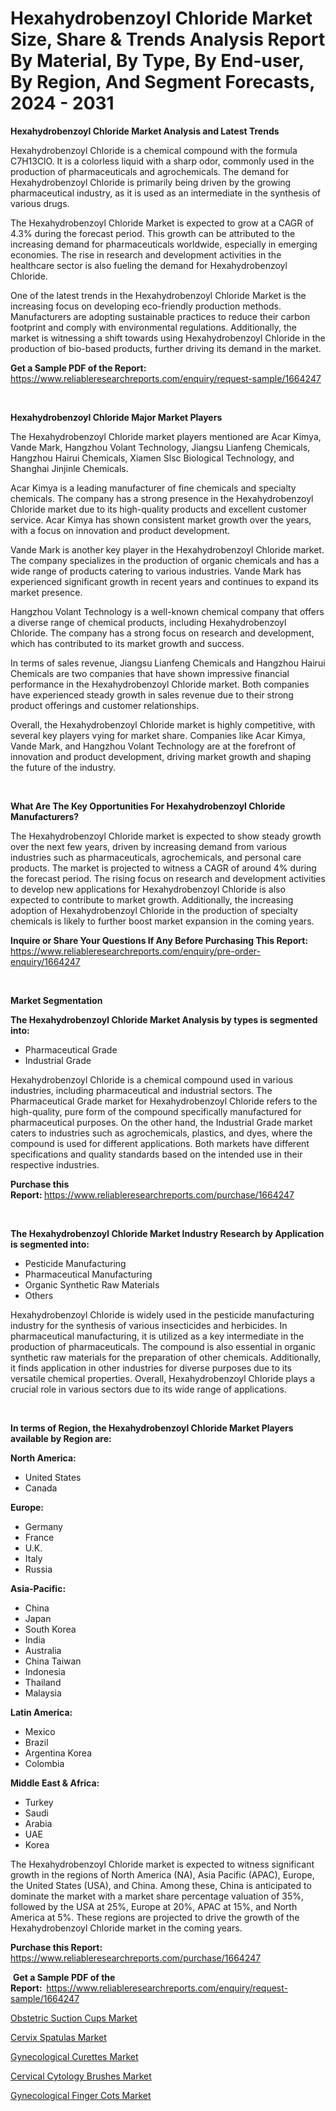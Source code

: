 <p><h1>Hexahydrobenzoyl Chloride Market Size, Share & Trends Analysis Report By Material, By Type, By End-user, By Region, And Segment Forecasts, 2024 - 2031</h1></p><p><strong>Hexahydrobenzoyl Chloride Market Analysis and Latest Trends</strong></p>
<p><p>Hexahydrobenzoyl Chloride is a chemical compound with the formula C7H13ClO. It is a colorless liquid with a sharp odor, commonly used in the production of pharmaceuticals and agrochemicals. The demand for Hexahydrobenzoyl Chloride is primarily being driven by the growing pharmaceutical industry, as it is used as an intermediate in the synthesis of various drugs.</p><p>The Hexahydrobenzoyl Chloride Market is expected to grow at a CAGR of 4.3% during the forecast period. This growth can be attributed to the increasing demand for pharmaceuticals worldwide, especially in emerging economies. The rise in research and development activities in the healthcare sector is also fueling the demand for Hexahydrobenzoyl Chloride.</p><p>One of the latest trends in the Hexahydrobenzoyl Chloride Market is the increasing focus on developing eco-friendly production methods. Manufacturers are adopting sustainable practices to reduce their carbon footprint and comply with environmental regulations. Additionally, the market is witnessing a shift towards using Hexahydrobenzoyl Chloride in the production of bio-based products, further driving its demand in the market.</p></p>
<p><strong>Get a Sample PDF of the Report:&nbsp;</strong> <a href="https://www.reliableresearchreports.com/enquiry/request-sample/1664247">https://www.reliableresearchreports.com/enquiry/request-sample/1664247</a></p>
<p>&nbsp;</p>
<p><strong>Hexahydrobenzoyl Chloride Major Market Players</strong></p>
<p><p>The Hexahydrobenzoyl Chloride market players mentioned are Acar Kimya, Vande Mark, Hangzhou Volant Technology, Jiangsu Lianfeng Chemicals, Hangzhou Hairui Chemicals, Xiamen Slsc Biological Technology, and Shanghai Jinjinle Chemicals.</p><p>Acar Kimya is a leading manufacturer of fine chemicals and specialty chemicals. The company has a strong presence in the Hexahydrobenzoyl Chloride market due to its high-quality products and excellent customer service. Acar Kimya has shown consistent market growth over the years, with a focus on innovation and product development.</p><p>Vande Mark is another key player in the Hexahydrobenzoyl Chloride market. The company specializes in the production of organic chemicals and has a wide range of products catering to various industries. Vande Mark has experienced significant growth in recent years and continues to expand its market presence.</p><p>Hangzhou Volant Technology is a well-known chemical company that offers a diverse range of chemical products, including Hexahydrobenzoyl Chloride. The company has a strong focus on research and development, which has contributed to its market growth and success.</p><p>In terms of sales revenue, Jiangsu Lianfeng Chemicals and Hangzhou Hairui Chemicals are two companies that have shown impressive financial performance in the Hexahydrobenzoyl Chloride market. Both companies have experienced steady growth in sales revenue due to their strong product offerings and customer relationships.</p><p>Overall, the Hexahydrobenzoyl Chloride market is highly competitive, with several key players vying for market share. Companies like Acar Kimya, Vande Mark, and Hangzhou Volant Technology are at the forefront of innovation and product development, driving market growth and shaping the future of the industry.</p></p>
<p>&nbsp;</p>
<p><strong>What Are The Key Opportunities For Hexahydrobenzoyl Chloride Manufacturers?</strong></p>
<p><p>The Hexahydrobenzoyl Chloride market is expected to show steady growth over the next few years, driven by increasing demand from various industries such as pharmaceuticals, agrochemicals, and personal care products. The market is projected to witness a CAGR of around 4% during the forecast period. The rising focus on research and development activities to develop new applications for Hexahydrobenzoyl Chloride is also expected to contribute to market growth. Additionally, the increasing adoption of Hexahydrobenzoyl Chloride in the production of specialty chemicals is likely to further boost market expansion in the coming years.</p></p>
<p><strong>Inquire or Share Your Questions If Any Before Purchasing This Report:</strong> <a href="https://www.reliableresearchreports.com/enquiry/pre-order-enquiry/1664247">https://www.reliableresearchreports.com/enquiry/pre-order-enquiry/1664247</a></p>
<p>&nbsp;</p>
<p><strong>Market Segmentation</strong></p>
<p><strong>The Hexahydrobenzoyl Chloride Market Analysis by types is segmented into:</strong></p>
<p><ul><li>Pharmaceutical Grade</li><li>Industrial Grade</li></ul></p>
<p><p>Hexahydrobenzoyl Chloride is a chemical compound used in various industries, including pharmaceutical and industrial sectors. The Pharmaceutical Grade market for Hexahydrobenzoyl Chloride refers to the high-quality, pure form of the compound specifically manufactured for pharmaceutical purposes. On the other hand, the Industrial Grade market caters to industries such as agrochemicals, plastics, and dyes, where the compound is used for different applications. Both markets have different specifications and quality standards based on the intended use in their respective industries.</p></p>
<p><strong>Purchase this Report:&nbsp;</strong><a href="https://www.reliableresearchreports.com/purchase/1664247">https://www.reliableresearchreports.com/purchase/1664247</a></p>
<p>&nbsp;</p>
<p><strong>The Hexahydrobenzoyl Chloride Market Industry Research by Application is segmented into:</strong></p>
<p><ul><li>Pesticide Manufacturing</li><li>Pharmaceutical Manufacturing</li><li>Organic Synthetic Raw Materials</li><li>Others</li></ul></p>
<p><p>Hexahydrobenzoyl Chloride is widely used in the pesticide manufacturing industry for the synthesis of various insecticides and herbicides. In pharmaceutical manufacturing, it is utilized as a key intermediate in the production of pharmaceuticals. The compound is also essential in organic synthetic raw materials for the preparation of other chemicals. Additionally, it finds application in other industries for diverse purposes due to its versatile chemical properties. Overall, Hexahydrobenzoyl Chloride plays a crucial role in various sectors due to its wide range of applications.</p></p>
<p>&nbsp;</p>
<p><strong>In terms of Region, the Hexahydrobenzoyl Chloride Market Players available by Region are:</strong></p>
<p>
    <p> <strong> North America: </strong>
        <ul>
            <li>United States</li>
            <li>Canada</li>
        </ul>
        </p> 
    <p> <strong> Europe: </strong>
        <ul>
            <li>Germany</li>
            <li>France</li>
            <li>U.K.</li>
            <li>Italy</li>
            <li>Russia</li>
        </ul>
        </p> 
    <p> <strong> Asia-Pacific: </strong>
        <ul>
            <li>China</li>
            <li>Japan</li>
            <li>South Korea</li>
            <li>India</li>
            <li>Australia</li>
            <li>China Taiwan</li>
            <li>Indonesia</li>
            <li>Thailand</li>
            <li>Malaysia</li>
        </ul>
        </p> 
    <p> <strong> Latin America: </strong>
        <ul>
            <li>Mexico</li>
            <li>Brazil</li>
            <li>Argentina Korea</li>
            <li>Colombia</li>
        </ul>
        </p> 
    <p> <strong> Middle East & Africa: </strong>
        <ul>
            <li>Turkey</li>
            <li>Saudi</li>
            <li>Arabia</li>
            <li>UAE</li>
            <li>Korea</li>
        </ul>
    </p>
    </p>
<p><p>The Hexahydrobenzoyl Chloride market is expected to witness significant growth in the regions of North America (NA), Asia Pacific (APAC), Europe, the United States (USA), and China. Among these, China is anticipated to dominate the market with a market share percentage valuation of 35%, followed by the USA at 25%, Europe at 20%, APAC at 15%, and North America at 5%. These regions are projected to drive the growth of the Hexahydrobenzoyl Chloride market in the coming years.</p></p>
<p><strong>Purchase this Report: </strong><a href="https://www.reliableresearchreports.com/purchase/1664247">https://www.reliableresearchreports.com/purchase/1664247</a></p>
<p>&nbsp;<strong>Get a Sample PDF of the Report:&nbsp;&nbsp;</strong><a href="https://www.reliableresearchreports.com/enquiry/request-sample/1664247">https://www.reliableresearchreports.com/enquiry/request-sample/1664247</a></p>
<p><strong></strong></p>
<p><p><a href="https://github.com/juancolorado15/Market-Research-Report-List-1/blob/main/obstetric-suction-cups-market.md">Obstetric Suction Cups Market</a></p><p><a href="https://github.com/mahnoor2003/Market-Research-Report-List-3/blob/main/cervix-spatulas-market.md">Cervix Spatulas Market</a></p><p><a href="https://github.com/mohamedbakry57/Market-Research-Report-List-2/blob/main/gynecological-curettes-market.md">Gynecological Curettes Market</a></p><p><a href="https://github.com/BryceTownsendr/Market-Research-Report-List-3/blob/main/cervical-cytology-brushes-market.md">Cervical Cytology Brushes Market</a></p><p><a href="https://github.com/Glendatilghmankmgz0rbhwpy/Market-Research-Report-List-1/blob/main/gynecological-finger-cots-market.md">Gynecological Finger Cots Market</a></p></p>